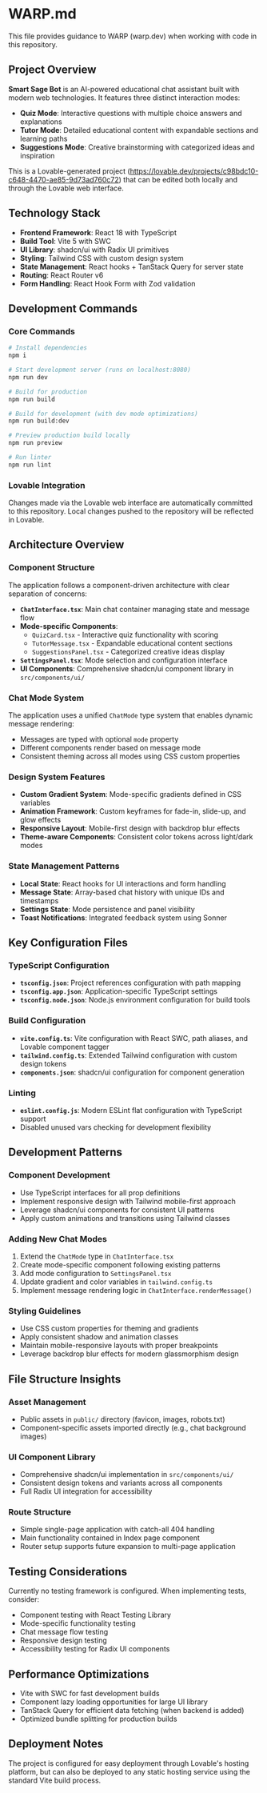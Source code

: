 # WARP.md

This file provides guidance to WARP (warp.dev) when working with code in this repository.

## Project Overview

**Smart Sage Bot** is an AI-powered educational chat assistant built with modern web technologies. It features three distinct interaction modes:
- **Quiz Mode**: Interactive questions with multiple choice answers and explanations
- **Tutor Mode**: Detailed educational content with expandable sections and learning paths
- **Suggestions Mode**: Creative brainstorming with categorized ideas and inspiration

This is a Lovable-generated project (https://lovable.dev/projects/c98bdc10-c648-4470-ae85-9d73ad760c72) that can be edited both locally and through the Lovable web interface.

## Technology Stack

- **Frontend Framework**: React 18 with TypeScript
- **Build Tool**: Vite 5 with SWC
- **UI Library**: shadcn/ui with Radix UI primitives
- **Styling**: Tailwind CSS with custom design system
- **State Management**: React hooks + TanStack Query for server state
- **Routing**: React Router v6
- **Form Handling**: React Hook Form with Zod validation

## Development Commands

### Core Commands
```bash
# Install dependencies
npm i

# Start development server (runs on localhost:8080)
npm run dev

# Build for production
npm run build

# Build for development (with dev mode optimizations)
npm run build:dev

# Preview production build locally
npm run preview

# Run linter
npm run lint
```

### Lovable Integration
Changes made via the Lovable web interface are automatically committed to this repository. Local changes pushed to the repository will be reflected in Lovable.

## Architecture Overview

### Component Structure
The application follows a component-driven architecture with clear separation of concerns:

- **`ChatInterface.tsx`**: Main chat container managing state and message flow
- **Mode-specific Components**:
  - `QuizCard.tsx` - Interactive quiz functionality with scoring
  - `TutorMessage.tsx` - Expandable educational content sections  
  - `SuggestionsPanel.tsx` - Categorized creative ideas display
- **`SettingsPanel.tsx`**: Mode selection and configuration interface
- **UI Components**: Comprehensive shadcn/ui component library in `src/components/ui/`

### Chat Mode System
The application uses a unified `ChatMode` type system that enables dynamic message rendering:
- Messages are typed with optional `mode` property
- Different components render based on message mode
- Consistent theming across all modes using CSS custom properties

### Design System Features
- **Custom Gradient System**: Mode-specific gradients defined in CSS variables
- **Animation Framework**: Custom keyframes for fade-in, slide-up, and glow effects  
- **Responsive Layout**: Mobile-first design with backdrop blur effects
- **Theme-aware Components**: Consistent color tokens across light/dark modes

### State Management Patterns
- **Local State**: React hooks for UI interactions and form handling
- **Message State**: Array-based chat history with unique IDs and timestamps
- **Settings State**: Mode persistence and panel visibility
- **Toast Notifications**: Integrated feedback system using Sonner

## Key Configuration Files

### TypeScript Configuration
- **`tsconfig.json`**: Project references configuration with path mapping
- **`tsconfig.app.json`**: Application-specific TypeScript settings
- **`tsconfig.node.json`**: Node.js environment configuration for build tools

### Build Configuration  
- **`vite.config.ts`**: Vite configuration with React SWC, path aliases, and Lovable component tagger
- **`tailwind.config.ts`**: Extended Tailwind configuration with custom design tokens
- **`components.json`**: shadcn/ui configuration for component generation

### Linting
- **`eslint.config.js`**: Modern ESLint flat configuration with TypeScript support
- Disabled unused vars checking for development flexibility

## Development Patterns

### Component Development
- Use TypeScript interfaces for all prop definitions
- Implement responsive design with Tailwind mobile-first approach
- Leverage shadcn/ui components for consistent UI patterns
- Apply custom animations and transitions using Tailwind classes

### Adding New Chat Modes
1. Extend the `ChatMode` type in `ChatInterface.tsx`
2. Create mode-specific component following existing patterns
3. Add mode configuration to `SettingsPanel.tsx` 
4. Update gradient and color variables in `tailwind.config.ts`
5. Implement message rendering logic in `ChatInterface.renderMessage()`

### Styling Guidelines
- Use CSS custom properties for theming and gradients
- Apply consistent shadow and animation classes
- Maintain mobile-responsive layouts with proper breakpoints
- Leverage backdrop blur effects for modern glassmorphism design

## File Structure Insights

### Asset Management
- Public assets in `public/` directory (favicon, images, robots.txt)
- Component-specific assets imported directly (e.g., chat background images)

### UI Component Library
- Comprehensive shadcn/ui implementation in `src/components/ui/`
- Consistent design tokens and variants across all components
- Full Radix UI integration for accessibility

### Route Structure
- Simple single-page application with catch-all 404 handling
- Main functionality contained in Index page component
- Router setup supports future expansion to multi-page application

## Testing Considerations

Currently no testing framework is configured. When implementing tests, consider:
- Component testing with React Testing Library
- Mode-specific functionality testing
- Chat message flow testing  
- Responsive design testing
- Accessibility testing for Radix UI components

## Performance Optimizations

- Vite with SWC for fast development builds
- Component lazy loading opportunities for large UI library
- TanStack Query for efficient data fetching (when backend is added)
- Optimized bundle splitting for production builds

## Deployment Notes

The project is configured for easy deployment through Lovable's hosting platform, but can also be deployed to any static hosting service using the standard Vite build process.